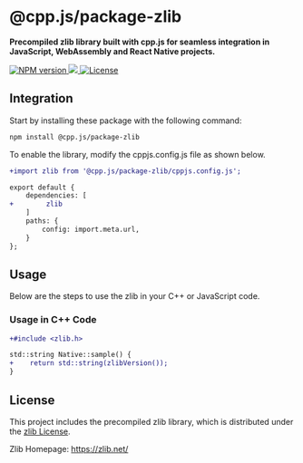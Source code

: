 # @cpp.js/package-zlib
**Precompiled zlib library built with cpp.js for seamless integration in JavaScript, WebAssembly and React Native projects.**  

<a href="https://www.npmjs.com/package/@cpp.js/package-zlib">
    <img alt="NPM version" src="https://img.shields.io/npm/v/@cpp.js/package-zlib?style=for-the-badge" />
</a>
<a href="https://zlib.net/">
    <img src="https://img.shields.io/badge/dynamic/json?url=https%3A%2F%2Funpkg.com%2F%40cpp.js%2Fpackage-zlib%2Fpackage.json&query=%24.nativeVersion&style=for-the-badge&label=zlib" />
</a>
<a href="https://zlib.net/zlib_license.html">
    <img alt="License" src="https://img.shields.io/npm/l/%40cpp.js%2Fpackage-zlib?style=for-the-badge" />
</a>

## Integration
Start by installing these package with the following command:

```sh
npm install @cpp.js/package-zlib
```

To enable the library, modify the cppjs.config.js file as shown below.
```diff
+import zlib from '@cpp.js/package-zlib/cppjs.config.js';

export default {
    dependencies: [
+        zlib
    ]
    paths: {
        config: import.meta.url,
    }
};
```

## Usage
Below are the steps to use the zlib in your C++ or JavaScript code.

### Usage in C++ Code
```diff
+#include <zlib.h>

std::string Native::sample() {
+    return std::string(zlibVersion());
}
```

## License
This project includes the precompiled zlib library, which is distributed under the [zlib License](https://zlib.net/zlib_license.html).

Zlib Homepage: <https://zlib.net/>

